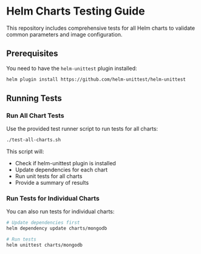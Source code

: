# Helm Charts Testing Guide

This repository includes comprehensive tests for all Helm charts to validate common parameters and image configuration.

## Prerequisites

You need to have the `helm-unittest` plugin installed:

```bash
helm plugin install https://github.com/helm-unittest/helm-unittest
```

## Running Tests

### Run All Chart Tests

Use the provided test runner script to run tests for all charts:

```bash
./test-all-charts.sh
```

This script will:

- Check if helm-unittest plugin is installed
- Update dependencies for each chart
- Run unit tests for all charts
- Provide a summary of results

### Run Tests for Individual Charts

You can also run tests for individual charts:

```bash
# Update dependencies first
helm dependency update charts/mongodb

# Run tests
helm unittest charts/mongodb
```
